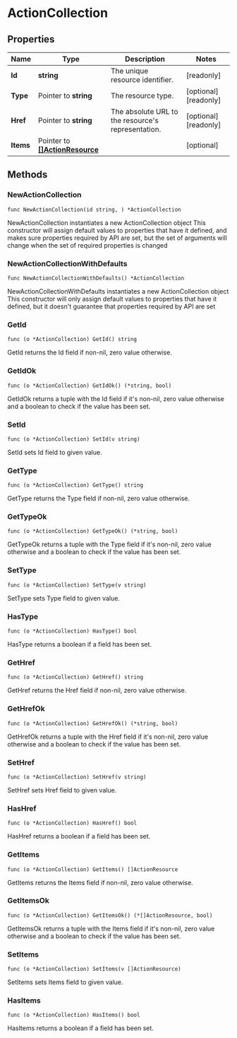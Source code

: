 # ActionCollection

## Properties

|Name | Type | Description | Notes|
|------------ | ------------- | ------------- | -------------|
|**Id** | **string** | The unique resource identifier. | [readonly] |
|**Type** | Pointer to **string** | The resource type. | [optional] [readonly] |
|**Href** | Pointer to **string** | The absolute URL to the resource&#39;s representation. | [optional] [readonly] |
|**Items** | Pointer to [**[]ActionResource**](ActionResource.md) |  | [optional] |

## Methods

### NewActionCollection

`func NewActionCollection(id string, ) *ActionCollection`

NewActionCollection instantiates a new ActionCollection object
This constructor will assign default values to properties that have it defined,
and makes sure properties required by API are set, but the set of arguments
will change when the set of required properties is changed

### NewActionCollectionWithDefaults

`func NewActionCollectionWithDefaults() *ActionCollection`

NewActionCollectionWithDefaults instantiates a new ActionCollection object
This constructor will only assign default values to properties that have it defined,
but it doesn't guarantee that properties required by API are set

### GetId

`func (o *ActionCollection) GetId() string`

GetId returns the Id field if non-nil, zero value otherwise.

### GetIdOk

`func (o *ActionCollection) GetIdOk() (*string, bool)`

GetIdOk returns a tuple with the Id field if it's non-nil, zero value otherwise
and a boolean to check if the value has been set.

### SetId

`func (o *ActionCollection) SetId(v string)`

SetId sets Id field to given value.


### GetType

`func (o *ActionCollection) GetType() string`

GetType returns the Type field if non-nil, zero value otherwise.

### GetTypeOk

`func (o *ActionCollection) GetTypeOk() (*string, bool)`

GetTypeOk returns a tuple with the Type field if it's non-nil, zero value otherwise
and a boolean to check if the value has been set.

### SetType

`func (o *ActionCollection) SetType(v string)`

SetType sets Type field to given value.

### HasType

`func (o *ActionCollection) HasType() bool`

HasType returns a boolean if a field has been set.

### GetHref

`func (o *ActionCollection) GetHref() string`

GetHref returns the Href field if non-nil, zero value otherwise.

### GetHrefOk

`func (o *ActionCollection) GetHrefOk() (*string, bool)`

GetHrefOk returns a tuple with the Href field if it's non-nil, zero value otherwise
and a boolean to check if the value has been set.

### SetHref

`func (o *ActionCollection) SetHref(v string)`

SetHref sets Href field to given value.

### HasHref

`func (o *ActionCollection) HasHref() bool`

HasHref returns a boolean if a field has been set.

### GetItems

`func (o *ActionCollection) GetItems() []ActionResource`

GetItems returns the Items field if non-nil, zero value otherwise.

### GetItemsOk

`func (o *ActionCollection) GetItemsOk() (*[]ActionResource, bool)`

GetItemsOk returns a tuple with the Items field if it's non-nil, zero value otherwise
and a boolean to check if the value has been set.

### SetItems

`func (o *ActionCollection) SetItems(v []ActionResource)`

SetItems sets Items field to given value.

### HasItems

`func (o *ActionCollection) HasItems() bool`

HasItems returns a boolean if a field has been set.


